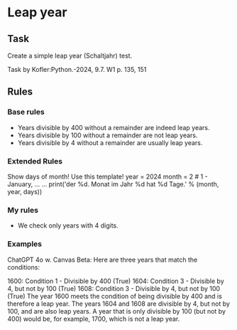 
# Leap year

## Task

Create a simple leap year (Schaltjahr) test.

Task by Kofler:Python.-2024, 9.7. W1 p. 135, 151

## Rules

### Base rules

- Years divisible by 400 without a remainder are indeed leap years.
- Years divisible by 100 without a remainder are not leap years.
- Years divisible by 4 without a remainder are usually leap years.

### Extended Rules

Show days of month! Use this template!
year = 2024
month = 2 # 1 - January, ... 
...
print('der %d. Monat im Jahr %d hat %d Tage.' % (month, year, days))

### My rules
- We check only years with 4 digits.

### Examples

ChatGPT 4o w. Canvas Beta: Here are three years that match the conditions:

1600: Condition 1 - Divisible by 400 (True)
1604: Condition 3 - Divisible by 4, but not by 100 (True)
1608: Condition 3 - Divisible by 4, but not by 100 (True)
The year 1600 meets the condition of being divisible by 400 and is therefore a leap year. The years 1604 and 1608 are divisible by 4, but not by 100, and are also leap years. A year that is only divisible by 100 (but not by 400) would be, for example, 1700, which is not a leap year.

